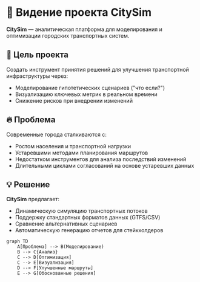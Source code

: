 # 🚀 Видение проекта CitySim

**CitySim** — аналитическая платформа для моделирования и оптимизации городских транспортных систем. 

## 🎯 Цель проекта
Создать инструмент принятия решений для улучшения транспортной инфраструктуры через:
- Моделирование гипотетических сценариев ("что если?")
- Визуализацию ключевых метрик в реальном времени
- Снижение рисков при внедрении изменений

## 🔥 Проблема
Современные города сталкиваются с:
- Ростом населения и транспортной нагрузки
- Устаревшими методами планирования маршрутов
- Недостатком инструментов для анализа последствий изменений
- Длительными циклами согласований на основе устаревших данных

## 💡 Решение
**CitySim** предлагает:
- Динамическую симуляцию транспортных потоков
- Поддержку стандартных форматов данных (GTFS/CSV)
- Сравнение альтернативных сценариев
- Автоматическую генерацию отчетов для стейкхолдеров

```mermaid
graph TD
    A[Проблема] --> B(Моделирование)
    B --> C{Анализ}
    C --> D[Оптимизация]
    C --> E[Визуализация]
    D --> F[Улучшенные маршруты]
    E --> G[Обоснованные решения]
